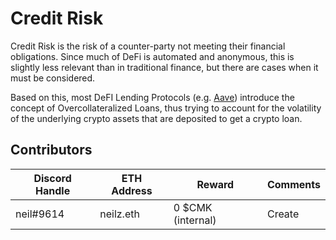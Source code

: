 # Credit Risk

Credit Risk is the risk of a counter-party not meeting their financial obligations. Since much of DeFi is automated and anonymous, this is slightly less relevant than in traditional finance, but there are cases when it must be considered.

Based on this, most DeFI Lending Protocols (e.g. [Aave](https://docs.credmark.com/the-credmark-s-guide-to-defi/protocol-layer/lending/aave)) introduce the concept of Overcollateralized Loans, thus trying to account for the volatility of the underlying crypto assets that are deposited to get a crypto loan.

## Contributors

| Discord Handle | ETH Address | Reward            | Comments |
| -------------- | ----------- | ----------------- | -------- |
| neil#9614      | neilz.eth   | 0 $CMK (internal) | Create   |
